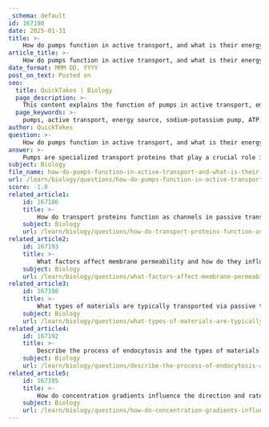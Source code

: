```yaml
---
_schema: default
id: 167190
date: 2025-01-31
title: >-
    How do pumps function in active transport, and what is their energy source?
article_title: >-
    How do pumps function in active transport, and what is their energy source?
date_format: MMM DD, YYYY
post_on_text: Posted on
seo:
  title: QuickTakes | Biology
  page_description: >-
    This content explains the function of pumps in active transport, emphasizing their mechanism, the role of ATP as an energy source, and their significance in maintaining cellular homeostasis.
  page_keywords: >-
    pumps, active transport, energy source, sodium-potassium pump, ATP, conformational changes, cellular homeostasis, ion transport, membrane transport, concentration gradient, hydrolysis, electrochemical gradient, cellular function
author: QuickTakes
question: >-
    How do pumps function in active transport, and what is their energy source?
answer: >-
    Pumps are specialized transport proteins that play a crucial role in active transport, which is the movement of substances against their concentration gradient—from areas of lower concentration to areas of higher concentration. This process is essential for maintaining cellular homeostasis and proper cell function.\n\n### Function of Pumps in Active Transport\n1. **Mechanism**: Pumps actively transport ions and other molecules by undergoing conformational changes that allow them to bind to specific substrates on one side of the membrane and release them on the other side. This mechanism is vital for moving substances that cannot passively diffuse through the lipid bilayer of the cell membrane.\n\n2. **Example**: A well-known example of a pump is the sodium-potassium (Na⁺-K⁺) pump. This pump moves three sodium ions (Na⁺) out of the cell and two potassium ions (K⁺) into the cell against their respective concentration gradients. This action is critical for maintaining the electrochemical gradient across the plasma membrane, which is necessary for various cellular processes, including nerve impulse transmission and muscle contraction.\n\n### Energy Source for Pumps\nThe energy required for the function of pumps in active transport is typically derived from adenosine triphosphate (ATP). The hydrolysis of ATP provides the necessary energy to change the conformation of the pump protein, allowing it to transport ions against their concentration gradients. This process can be summarized as follows:\n\n- **ATP Hydrolysis**: The pump binds ATP, which is then hydrolyzed to adenosine diphosphate (ADP) and inorganic phosphate (Pi). The energy released from this reaction is used to change the shape of the pump, enabling it to move ions across the membrane.\n\nIn summary, pumps are integral to active transport mechanisms, utilizing ATP as their energy source to move substances against their concentration gradients, thereby playing a vital role in maintaining cellular function and homeostasis.
subject: Biology
file_name: how-do-pumps-function-in-active-transport-and-what-is-their-energy-source.md
url: /learn/biology/questions/how-do-pumps-function-in-active-transport-and-what-is-their-energy-source
score: -1.0
related_article1:
    id: 167186
    title: >-
        How do transport proteins function as channels in passive transport?
    subject: Biology
    url: /learn/biology/questions/how-do-transport-proteins-function-as-channels-in-passive-transport
related_article2:
    id: 167193
    title: >-
        What factors affect membrane permeability and how do they influence transport?
    subject: Biology
    url: /learn/biology/questions/what-factors-affect-membrane-permeability-and-how-do-they-influence-transport
related_article3:
    id: 167198
    title: >-
        What types of materials are typically transported via passive transport methods?
    subject: Biology
    url: /learn/biology/questions/what-types-of-materials-are-typically-transported-via-passive-transport-methods
related_article4:
    id: 167192
    title: >-
        Describe the process of endocytosis and the types of materials it transports.
    subject: Biology
    url: /learn/biology/questions/describe-the-process-of-endocytosis-and-the-types-of-materials-it-transports
related_article5:
    id: 167195
    title: >-
        How do concentration gradients influence the direction and rate of transport mechanisms?
    subject: Biology
    url: /learn/biology/questions/how-do-concentration-gradients-influence-the-direction-and-rate-of-transport-mechanisms
---
```


&nbsp;